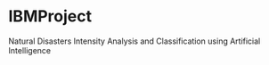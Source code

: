 # IBMProject
 Natural Disasters Intensity Analysis and Classification using Artificial Intelligence

